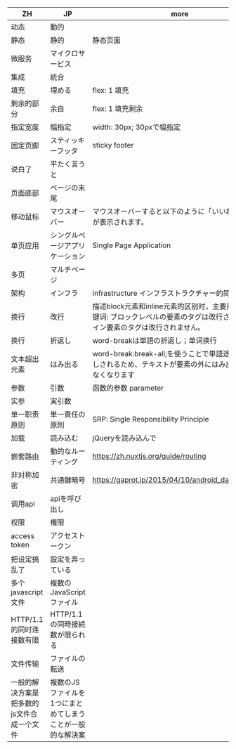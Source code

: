 |  ZH   | JP  | more  | classification  |
|  ----  | ----  | ----  | ----  |
| 动态  | 動的 |   | |
| 静态  | 静的 | 静态页面  | |
| 微服务  | マイクロサービス |   |infra |
| 集成  | 統合 |   | |
| 填充  | 埋める | flex: 1 填充 |css |
| 剩余的部分  | 余白 | flex: 1 填充剩余 | css|
| 指定宽度  | 幅指定 | width: 30px; 30pxで幅指定 |css |
| 固定页脚  | スティッキーフッタ | sticky footer | css|
| 说白了  | 平たく言うと | | |
| 页面底部  | ページの末尾 |   | css|
| 移动鼠标  | マウスオーバー | マウスオーバーすると以下のように「いいねボタン」が表示されます。  |event |
| 单页应用  | シングルページアプリケーション | Single Page Application |spa|
| 多页  | マルチページ |  | |
| 架构  | インフラ |  infrastructure インフラストラクチャー的简称| infra|
| 换行  | 改行 |  描述block元素和inline元素的区别时，主要用到这个关键词: ブロックレベルの要素のタグは改行され、インライン要素のタグは改行されません。| css|
| 换行  | 折返し | word-breakは単語の折返し；单词换行 | |
| 文本超出元素  | はみ出る | word-break:break-all;を使うことで単語途中でも折返しされるため、テキストが要素の外にはみ出ることはなくなります| css|
| 参数  | 引数 | 函数的参数 parameter| |
| 实参  | 実引数 | | |
| 单一职责原则  | 単一責任の原則 | SRP: Single Responsibility Principle| |
| 加载  | 読み込む | jQueryを読み込んで|javascript |
| 嵌套路由  | 動的なルーティング | https://zh.nuxtjs.org/guide/routing| router|
| 非对称加密  | 共通鍵暗号 | https://gaprot.jp/2015/04/10/android_data_security/| |
| 调用api  | apiを呼び出し | |API |
|  权限 | 権限 | | |
|  access token | アクセストークン | | |
|  把设定搞乱了 | 設定を弄っている | | config|
|  多个javascript文件 | 複数のJavaScriptファイル |  | webpack|
|  HTTP/1.1的同时连接数有限 | HTTP/1.1の同時接続数が限られる |  |webpack |
|  文件传输 | ファイルの転送 |  | webpack|
|  一般的解决方案是把多数的js文件合成一个文件 | 複数のJSファイルを1つにまとめてしまうことが一般的な解決案 |  |webpack |
